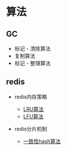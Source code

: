 # 算法

## GC

- 标记 - 清除算法
- 复制算法
- 标记 - 整理算法

## redis

- redis内存策略

  - [LRU算法](https://github.com/helloGitHubQ/FiveYears/tree/master/docs/algorithm/LRU.md)
  - [LFU算法](https://github.com/helloGitHubQ/FiveYears/tree/master/docs/algorithm/LFU.md)

- redis分片机制

  - [一致性hash算法](https://github.com/helloGitHubQ/FiveYears/tree/master/docs/algorithm/CH.md)

  

  

  